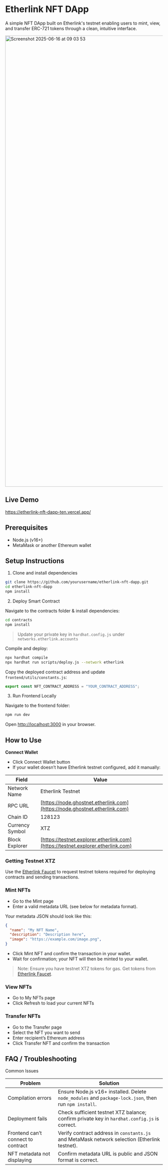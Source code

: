 # Etherlink NFT DApp

A simple NFT DApp built on Etherlink's testnet enabling users to mint, view, and transfer ERC-721 tokens through a clean, intuitive interface.


<img width="1439" alt="Screenshot 2025-06-16 at 09 03 53" src="https://github.com/user-attachments/assets/56ed5fbf-eb00-4366-8074-e8ad3264a119" />

## Live Demo

<https://etherlink-nft-dapp-ten.vercel.app/>

## Prerequisites

- Node.js (v16+)
- MetaMask or another Ethereum wallet

## Setup Instructions

1. Clone and install dependencies

```bash
git clone https://github.com/yourusername/etherlink-nft-dapp.git
cd etherlink-nft-dapp
npm install
```

2. Deploy Smart Contract

Navigate to the contracts folder & install dependencies:

```bash
cd contracts
npm install
```

> Update your private key in `hardhat.config.js` under `networks.etherlink.accounts`

Compile and deploy:

```bash
npx hardhat compile
npx hardhat run scripts/deploy.js --network etherlink
```

Copy the deployed contract address and update `frontend/utils/constants.js`:

```js
export const NFT_CONTRACT_ADDRESS = "YOUR_CONTRACT_ADDRESS";
```

3. Run Frontend Locally

Navigate to the frontend folder:

```bash
npm run dev
```

Open <http://localhost:3000> in your browser.

## How to Use

**Connect Wallet**

- Click Connect Wallet button
- If your wallet doesn’t have Etherlink testnet configured, add it manually:

| Field           | Value                                                                            |
| --------------- | -------------------------------------------------------------------------------- |
| Network Name    | Etherlink Testnet                                                                |
| RPC URL         | [https://node.ghostnet.etherlink.com](https://node.ghostnet.etherlink.com)       |
| Chain ID        | 128123                                                                           |
| Currency Symbol | XTZ                                                                              |
| Block Explorer  | [https://testnet.explorer.etherlink.com](https://testnet.explorer.etherlink.com) |

### Getting Testnet XTZ

Use the [Etherlink Faucet](https://faucet.etherlink.com/) to request testnet tokens required for deploying contracts and sending transactions.

### Mint NFTs

- Go to the Mint page
- Enter a valid metadata URL (see below for metadata format).

Your metadata JSON should look like this:

```json
{
  "name": "My NFT Name",
  "description": "Description here",
  "image": "https://example.com/image.png",
}
```

- Click Mint NFT and confirm the transaction in your wallet.
- Wait for confirmation; your NFT will then be minted to your wallet.

> Note: Ensure you have testnet XTZ tokens for gas. Get tokens from [Etherlink Faucet](https://faucet.etherlink.com/).

### View NFTs

- Go to My NFTs page
- Click Refresh to load your current NFTs

### Transfer NFTs

- Go to the Transfer page
- Select the NFT you want to send
- Enter recipient’s Ethereum address
- Click Transfer NFT and confirm the transaction

## FAQ / Troubleshooting

Common Issues

| Problem                            | Solution                                                                                              |
| ---------------------------------- | ----------------------------------------------------------------------------------------------------- |
| Compilation errors                 | Ensure Node.js v16+ installed. Delete `node_modules` and `package-lock.json`, then run `npm install`. |
| Deployment fails                   | Check sufficient testnet XTZ balance; confirm private key in `hardhat.config.js` is correct.          |
| Frontend can’t connect to contract | Verify contract address in `constants.js` and MetaMask network selection (Etherlink testnet).         |
| NFT metadata not displaying        | Confirm metadata URL is public and JSON format is correct.                                            |

